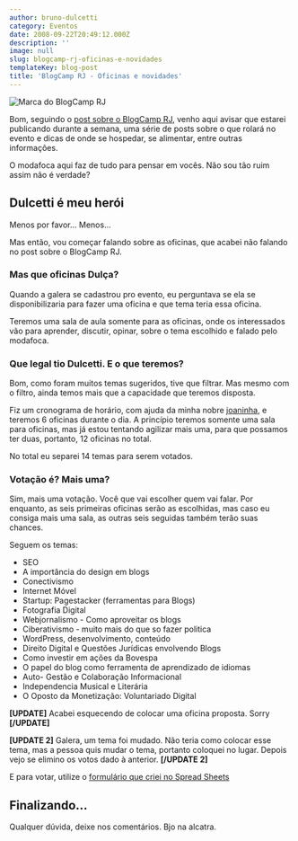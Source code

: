 ```yaml
---
author: bruno-dulcetti
category: Eventos
date: 2008-09-22T20:49:12.000Z
description: ''
image: null
slug: blogcamp-rj-oficinas-e-novidades
templateKey: blog-post
title: 'BlogCamp RJ - Oficinas e novidades'
---
```


![Marca do BlogCamp RJ](/assets/images/posts/marca-blogcamp-rj.jpg)

Bom, seguindo o <a href="/blogcamp-rj-todos-os-detalhes-que-voce-precisa-saber.html">post sobre o BlogCamp RJ</a>, venho aqui avisar que estarei publicando durante a semana, uma série de posts sobre o que rolará no evento e dicas de onde se hospedar, se alimentar, entre outras informações.

O modafoca aqui faz de tudo para pensar em vocês. Não sou tão ruim assim não é verdade?

## Dulcetti é meu herói

Menos por favor... Menos...

Mas então, vou começar falando sobre as oficinas, que acabei não falando no post sobre o BlogCamp RJ.

### Mas que oficinas Dulça?

Quando a galera se cadastrou pro evento, eu perguntava se ela se disponibilizaria para fazer uma oficina e que tema teria essa oficina.

Teremos uma sala de aula somente para as oficinas, onde os interessados vão para aprender, discutir, opinar, sobre o tema escolhido e falado pelo modafoca.

### Que legal tio Dulcetti. E o que teremos?

Bom, como foram muitos temas sugeridos, tive que filtrar. Mas mesmo com o filtro, ainda temos mais que a capacidade que teremos disposta.

Fiz um cronograma de horário, com ajuda da minha nobre <a href="http://www.ladybugbrazil.com/">joaninha</a>, e teremos 6 oficinas durante o dia. A princípio teremos somente uma sala para oficinas, mas já estou tentando agilizar mais uma, para que possamos ter duas, portanto, 12 oficinas no total.

No total eu separei 14 temas para serem votados.

### Votação é? Mais uma?

Sim, mais uma votação. Você que vai escolher quem vai falar. Por enquanto, as seis primeiras oficinas serão as escolhidas, mas caso eu consiga mais uma sala, as outras seis seguidas também terão suas chances.

Seguem os temas:

- SEO
- A importância do design em blogs
- Conectivismo
- Internet Móvel
- Startup: Pagestacker (ferramentas para Blogs)
- Fotografia Digital
- Webjornalismo - Como aproveitar os blogs
- Ciberativismo - muito mais do que so fazer politica
- WordPress, desenvolvimento, conteúdo
- Direito Digital e Questões Jurídicas envolvendo Blogs
- Como investir em ações da Bovespa
- O papel do blog como ferramenta de aprendizado de idiomas
- Auto- Gestão e Colaboração Informacional
- Independencia Musical e Literária
- O Oposto da Monetização: Voluntariado Digital

**[UPDATE]**
Acabei esquecendo de colocar uma oficina proposta. Sorry
**[/UPDATE]**

**[UPDATE 2]**
Galera, um tema foi mudado. Não teria como colocar esse tema, mas a pessoa quis mudar o tema, portanto coloquei no lugar. Depois vejo se elimino os votos dado à anterior.
**[/UPDATE 2]**

E para votar, utilize o <a href="http://spreadsheets.google.com/viewform?key=pDWe-CoGbSMWeufd3ITd-PQ">formulário que criei no Spread Sheets</a>

## Finalizando...

Qualquer dúvida, deixe nos comentários. Bjo na alcatra.
